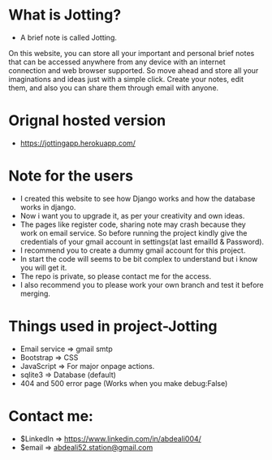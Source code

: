 # What is Jotting?

- A brief note is called Jotting.

On this website, you can store all your important and personal brief notes that can be accessed anywhere from any device with an internet connection and web browser supported. So move ahead and store all your imaginations and ideas just with a simple click. Create your notes, edit them, and also you can share them through email with anyone.

# Orignal hosted version

- https://jottingapp.herokuapp.com/

# Note for the users

- I created this website to see how Django works and how the database works in django. 
- Now i want you to upgrade it, as per your creativity and own ideas.
- The pages like register code, sharing note may crash because they work on email service.  So before running the project kindly give the credentials of your gmail account in settings(at last emailId & Password).
- I recommend you to create a dummy gmail account for this project.
- In start the code will seems to be bit complex to understand but i know you will get it.
- The repo is private, so please contact me for the access.
- I also recommend you to please work your own branch and test it before merging.

# Things used in project-Jotting

- Email service => gmail smtp 
- Bootstrap => CSS
- JavaScript => For major onpage actions.
- sqlite3 => Database (default)
- 404 and 500 error page (Works when you make debug:False)

# Contact me:

- $LinkedIn =>  https://www.linkedin.com/in/abdeali004/ 
- $email =>     abdeali52.station@gmail.com
